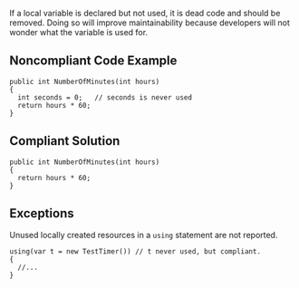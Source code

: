 If a local variable is declared but not used, it is dead code and should be removed. Doing so will improve maintainability because developers will not wonder what the variable is used for.
 
## Noncompliant Code Example

    public int NumberOfMinutes(int hours)
    {
      int seconds = 0;   // seconds is never used
      return hours * 60;
    }

## Compliant Solution

    public int NumberOfMinutes(int hours)
    {
      return hours * 60;
    }

## Exceptions
 
Unused locally created resources in a `using` statement are not reported.

    using(var t = new TestTimer()) // t never used, but compliant.
    {
      //...
    }
